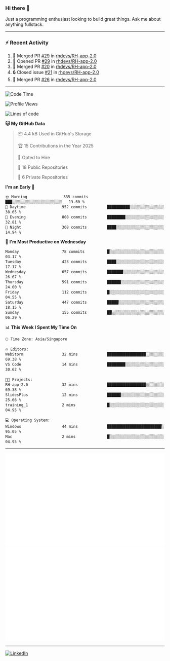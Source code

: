 ### Hi there 👋

<!--
**gnimnix/gnimnix** is a ✨ _special_ ✨ repository because its `README.md` (this file) appears on your GitHub profile.

Here are some ideas to get you started:

- 🔭 I’m currently working on ...
- 🌱 I’m currently learning ...
- 👯 I’m looking to collaborate on ...
- 🤔 I’m looking for help with ...
- 💬 Ask me about ...
- 📫 How to reach me: ...
- 😄 Pronouns: ...
- ⚡ Fun fact: ...
-->

Just a programming enthusiast looking to build great things. Ask me about anything fullstack.

---


### :zap: Recent Activity

<!--START_SECTION:activity-->
1. 🎉 Merged PR [#29](https://github.com/rhdevs/RH-app-2.0/pull/29) in [rhdevs/RH-app-2.0](https://github.com/rhdevs/RH-app-2.0)
2. 💪 Opened PR [#29](https://github.com/rhdevs/RH-app-2.0/pull/29) in [rhdevs/RH-app-2.0](https://github.com/rhdevs/RH-app-2.0)
3. 🎉 Merged PR [#20](https://github.com/rhdevs/RH-app-2.0/pull/20) in [rhdevs/RH-app-2.0](https://github.com/rhdevs/RH-app-2.0)
4. 🔒 Closed issue [#21](https://github.com/rhdevs/RH-app-2.0/issues/21) in [rhdevs/RH-app-2.0](https://github.com/rhdevs/RH-app-2.0)
5. 🎉 Merged PR [#26](https://github.com/rhdevs/RH-app-2.0/pull/26) in [rhdevs/RH-app-2.0](https://github.com/rhdevs/RH-app-2.0)
<!--END_SECTION:activity-->

---

<!--START_SECTION:waka-->
![Code Time](http://img.shields.io/badge/Code%20Time-123%20hrs%2018%20mins-blue)

![Profile Views](http://img.shields.io/badge/Profile%20Views-0-blue)

![Lines of code](https://img.shields.io/badge/From%20Hello%20World%20I%27ve%20Written-678.4%20thousand%20lines%20of%20code-blue)

**🐱 My GitHub Data** 

> 📦 4.4 kB Used in GitHub's Storage 
 > 
> 🏆 15 Contributions in the Year 2025
 > 
> 💼 Opted to Hire
 > 
> 📜 18 Public Repositories 
 > 
> 🔑 6 Private Repositories 
 > 
**I'm an Early 🐤** 

```text
🌞 Morning                335 commits         ███░░░░░░░░░░░░░░░░░░░░░░   13.60 % 
🌆 Daytime                952 commits         ██████████░░░░░░░░░░░░░░░   38.65 % 
🌃 Evening                808 commits         ████████░░░░░░░░░░░░░░░░░   32.81 % 
🌙 Night                  368 commits         ████░░░░░░░░░░░░░░░░░░░░░   14.94 % 
```
📅 **I'm Most Productive on Wednesday** 

```text
Monday                   78 commits          █░░░░░░░░░░░░░░░░░░░░░░░░   03.17 % 
Tuesday                  423 commits         ████░░░░░░░░░░░░░░░░░░░░░   17.17 % 
Wednesday                657 commits         ███████░░░░░░░░░░░░░░░░░░   26.67 % 
Thursday                 591 commits         ██████░░░░░░░░░░░░░░░░░░░   24.00 % 
Friday                   112 commits         █░░░░░░░░░░░░░░░░░░░░░░░░   04.55 % 
Saturday                 447 commits         █████░░░░░░░░░░░░░░░░░░░░   18.15 % 
Sunday                   155 commits         ██░░░░░░░░░░░░░░░░░░░░░░░   06.29 % 
```


📊 **This Week I Spent My Time On** 

```text
🕑︎ Time Zone: Asia/Singapore

🔥 Editors: 
WebStorm                 32 mins             █████████████████░░░░░░░░   69.38 % 
VS Code                  14 mins             ████████░░░░░░░░░░░░░░░░░   30.62 % 

🐱‍💻 Projects: 
RH-app-2.0               32 mins             █████████████████░░░░░░░░   69.38 % 
SlidesPlus               12 mins             ██████░░░░░░░░░░░░░░░░░░░   25.66 % 
training_1               2 mins              █░░░░░░░░░░░░░░░░░░░░░░░░   04.95 % 

💻 Operating System: 
Windows                  44 mins             ████████████████████████░   95.05 % 
Mac                      2 mins              █░░░░░░░░░░░░░░░░░░░░░░░░   04.95 % 
```


<!--END_SECTION:waka-->

---

<img src="https://github.com/gnimnix/github-stats-transparent/blob/output/generated/overview.svg" /><img src="https://github.com/gnimnix/github-stats-transparent/blob/output/generated/languages.svg" />


---

<a href="https://www.linkedin.com/in/xmluu/" target="_blank"><img src="https://img.shields.io/badge/LinkedIn-%230077B5.svg?&style=flat-square&logo=linkedin&logoColor=white" alt="LinkedIn"></a>
